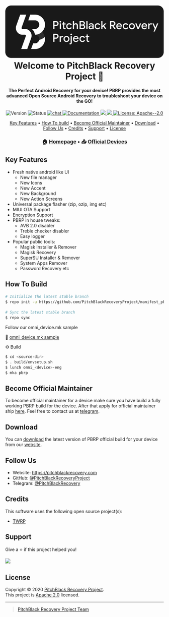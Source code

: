 
<h1 align="center">
  <br>
  <a href="https://pitchblackrecovery.com"><img src="https://raw.githubusercontent.com/shovon668/xda-template/r3/pbrp3-banner-xda.png" alt="Welcome to PitchBlack Recovery Project 👋" width="600"></a>
  <br>
 Welcome to PitchBlack Recovery Project 👋
  <br>
</h1>

<h4 align="center">The Perfect Android Recovery for your device! PBRP provides the most advanced Open Source Android Recovery to troubleshoot your device on the GO!</h4>


<p align="center">
<a>
  <img alt="Version" src="https://img.shields.io/badge/version-3.1.0-blue.svg?cacheSeconds=2592000" />
  </a>

<a>
  <img alt="Status" src="https://img.shields.io/badge/status-stable-deepgreen.svg" />
  </a>

  <a href="https://t.me/pbrpcom" target="_blank">
    <img alt="chat" src="https://img.shields.io/badge/chat-on--telegram-lightblue.svg" />
  </a>

  <a href="https://pitchblackrecovery.com/docs" target="_blank">
    <img alt="Documentation" src="https://img.shields.io/badge/documentation-yes-brightgreen.svg" />
  </a>
  
  <a href="https://www.patreon.com/pitchblackrecovery">
    <img src="https://img.shields.io/badge/$-donate-orange.svg?maxAge=2592000&amp;style=flat">
  </a>

  <a href="https://saythanks.io/to/pitchblackrecovery%40gmail.com">
      <img src="https://img.shields.io/badge/SayThanks.io-%E2%98%BC-1EAEDB.svg">
  </a>
  <a href="https://github.com/PitchBlackRecoveryProject/android_bootable_recovery/blob/android-9.0/LICENSE" target="_blank">
    <img alt="License: Apache--2.0" src="https://img.shields.io/badge/License-Apache--2.0-yellow.svg" />
  </a>
</p>

<p align="center">
  <a href="#key-features">Key Features</a> •
  <a href="#how-to-build">How To build</a> •
  <a href="#become-official-maintainer">Become Official Maintainer</a> •
  <a href="#download">Download</a> •
  <a href="#follow-us">Follow Us</a> •
  <a href="#credits">Credits</a> •
  <a href="#support">Support</a> •
  <a href="#license">License</a>
</p>

<h3 align="center">
  🏠 <a href="https://pitchblackrecovery.com/">Homepage</a> •
  📥 <a href="https://pitchblackrecovery.com/devices">Official Devices</a>
</h3>

## Key Features

* Fresh native android like UI
  - New file manager
  - New Icons
  - New Accent
  - New Background
  - New Action Screens
* Universal package flasher (zip, ozip, img etc)
* MIUI OTA Support
* Encryption Support
* PBRP in house tweaks:
  - AVB 2.0 disabler
  - Treble checker disabler
  - Easy logger
* Popular public tools:
  - Magisk Installer & Remover
  - Magisk Recovery
  - SuperSU Installer & Remover
  - System Apps Remover
  - Password Recovery etc

## How To Build


```bash
# Initialize the latest stable branch
$ repo init -u https://github.com/PitchBlackRecoveryProject/manifest_pb -b android-12.1

# Sync the latest stable branch
$ repo sync
```

Follow our omni_device.mk sample

📱 <a href="omni_device.mk.sample.md" target = "_blank">omni_device.mk sample</a>

⚙️ Build

```bash
$ cd <source-dir>
$ . build/envsetup.sh
$ lunch omni_<device>-eng
$ mka pbrp
````

## Become Official Maintainer

To become official maintainer for a device make sure you have build a fully working PBRP build for the device. After that apply for official maintainer ship [here](https://pitchblackrecovery.com/docs/device-maintainership-form/). Feel free to contact us at [telegram](https://t.me/pbrpcom).

## Download

You can [download](https://pitchblackrecovery.com/devices) the latest version of PBRP official build for your device from our [website](https://pitchblackrecovery.com/devices).

## Follow Us

* Website: https://pitchblackrecovery.com
* GitHub: [@PitchBlackRecoveryProject](https://github.com/PitchBlackRecoveryProject)
* Telegram: [@PitchBlackRecovery](https://t.me/pitchblackrecovery)


## Credits

This software uses the following open source project(s):

* [TWRP](https://github.com/minimal-manifest-twrp)


## Support

Give a ⭐️ if this project helped you!

<a href="https://www.patreon.com/pitchblackrecovery">
  <img src="https://c5.patreon.com/external/logo/become_a_patron_button@2x.png" width="160">
</a>

## License

Copyright © 2020 [PitchBlack Recovery Project](https://github.com/PitchBlackRecoveryProject).<br />
This project is [Apache 2.0](https://github.com/PitchBlackRecoveryProject/android_bootable_recovery/blob/android-9.0/LICENSE) licensed.

***
> [PitchBlack Recovery Project Team](https://pitchblackrecovery.com/#team)
